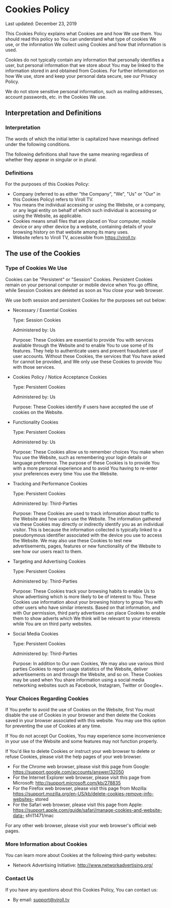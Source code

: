 # Cookies Policy  

Last updated: December 23, 2019

This Cookies Policy explains what Cookies are and how We use them. You should
read this policy so You can understand what type of cookies We use, or the
information We collect using Cookies and how that information is used.

Cookies do not typically contain any information that personally identifies a
user, but personal information that we store about You may be linked to the
information stored in and obtained from Cookies. For further information on
how We use, store and keep your personal data secure, see our Privacy Policy.

We do not store sensitive personal information, such as mailing addresses,
account passwords, etc. in the Cookies We use.

## Interpretation and Definitions  

### Interpretation  

The words of which the initial letter is capitalized have meanings defined
under the following conditions.

The following definitions shall have the same meaning regardless of whether
they appear in singular or in plural.

### Definitions  

For the purposes of this Cookies Policy:

  * Company (referred to as either "the Company", "We", "Us" or "Our" in this
    Cookies Policy) refers to Viroll TV.
  * You means the individual accessing or using the Website, or a company, or
    any legal entity on behalf of which such individual is accessing or using
    the Website, as applicable.
  * Cookies means small files that are placed on Your computer, mobile device
    or any other device by a website, containing details of your browsing
    history on that website among its many uses.
  * Website refers to Viroll TV, accessible from https://viroll.tv.

## The use of the Cookies  

### Type of Cookies We Use  

Cookies can be "Persistent" or "Session" Cookies. Persistent Cookies remain on
your personal computer or mobile device when You go offline, while Session
Cookies are deleted as soon as You close your web browser.

We use both session and persistent Cookies for the purposes set out below:

  * Necessary / Essential Cookies

     Type: Session Cookies

    Administered by: Us

    Purpose: These Cookies are essential to provide You with services
    available through the Website and to enable You to use some of its
    features. They help to authenticate users and prevent fraudulent use of
    user accounts. Without these Cookies, the services that You have asked for
    cannot be provided, and We only use these Cookies to provide You with
    those services.

  * Cookies Policy / Notice Acceptance Cookies

     Type: Persistent Cookies

    Administered by: Us

    Purpose: These Cookies identify if users have accepted the use of cookies
    on the Website.

  * Functionality Cookies

     Type: Persistent Cookies

    Administered by: Us

    Purpose: These Cookies allow us to remember choices You make when You use
    the Website, such as remembering your login details or language
    preference. The purpose of these Cookies is to provide You with a more
    personal experience and to avoid You having to re-enter your preferences
    every time You use the Website.

  * Tracking and Performance Cookies

     Type: Persistent Cookies

    Administered by: Third-Parties

    Purpose: These Cookies are used to track information about traffic to the
    Website and how users use the Website. The information gathered via these
    Cookies may directly or indirectly identify you as an individual visitor.
    This is because the information collected is typically linked to a
    pseudonymous identifier associated with the device you use to access the
    Website. We may also use these Cookies to test new advertisements, pages,
    features or new functionality of the Website to see how our users react to
    them.

  * Targeting and Advertising Cookies

     Type: Persistent Cookies

    Administered by: Third-Parties

    Purpose: These Cookies track your browsing habits to enable Us to show
    advertising which is more likely to be of interest to You. These Cookies
    use information about your browsing history to group You with other users
    who have similar interests. Based on that information, and with Our
    permission, third party advertisers can place Cookies to enable them to
    show adverts which We think will be relevant to your interests while You
    are on third party websites.

  * Social Media Cookies

     Type: Persistent Cookies

    Administered by: Third-Parties

    Purpose: In addition to Our own Cookies, We may also use various third
    parties Cookies to report usage statistics of the Website, deliver
    advertisements on and through the Website, and so on. These Cookies may be
    used when You share information using a social media networking websites
    such as Facebook, Instagram, Twitter or Google+.

### Your Choices Regarding Cookies  

If You prefer to avoid the use of Cookies on the Website, first You must
disable the use of Cookies in your browser and then delete the Cookies saved
in your browser associated with this website. You may use this option for
preventing the use of Cookies at any time.

If You do not accept Our Cookies, You may experience some inconvenience in
your use of the Website and some features may not function properly.

If You'd like to delete Cookies or instruct your web browser to delete or
refuse Cookies, please visit the help pages of your web browser.

  * For the Chrome web browser, please visit this page from Google:
    https://support.google.com/accounts/answer/32050
  * For the Internet Explorer web browser, please visit this page from
    Microsoft: http://support.microsoft.com/kb/278835
  * For the Firefox web browser, please visit this page from Mozilla:
    https://support.mozilla.org/en-US/kb/delete-cookies-remove-info-websites-
    stored
  * For the Safari web browser, please visit this page from Apple:
    https://support.apple.com/guide/safari/manage-cookies-and-website-data-
    sfri11471/mac

For any other web browser, please visit your web browser's official web pages.

### More Information about Cookies  

You can learn more about Cookies at the following third-party websites:

  * Network Advertising Initiative: http://www.networkadvertising.org/

### Contact Us  

If you have any questions about this Cookies Policy, You can contact us:

  * By email: support@viroll.tv

